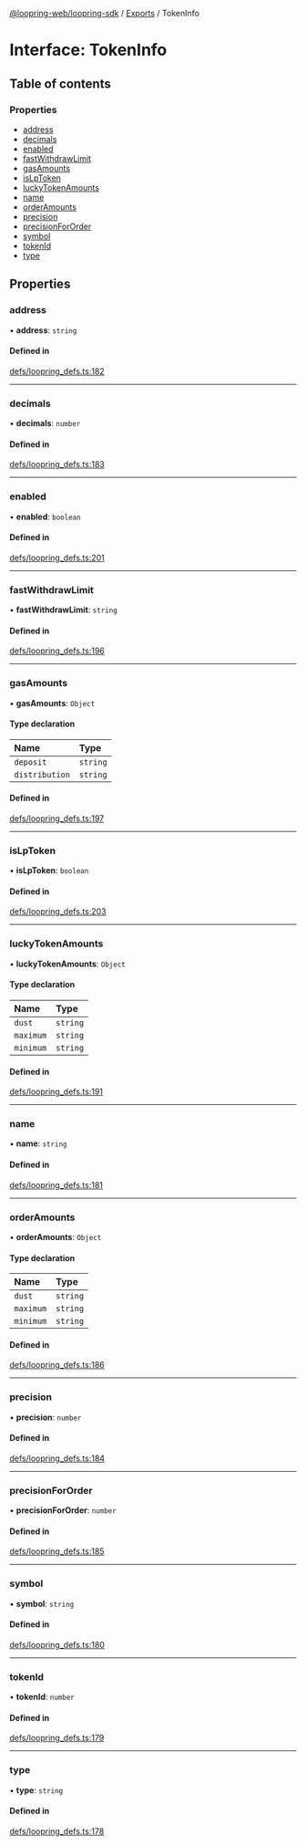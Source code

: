 [@loopring-web/loopring-sdk](../README.md) / [Exports](../modules.md) / TokenInfo

# Interface: TokenInfo

## Table of contents

### Properties

- [address](TokenInfo.md#address)
- [decimals](TokenInfo.md#decimals)
- [enabled](TokenInfo.md#enabled)
- [fastWithdrawLimit](TokenInfo.md#fastwithdrawlimit)
- [gasAmounts](TokenInfo.md#gasamounts)
- [isLpToken](TokenInfo.md#islptoken)
- [luckyTokenAmounts](TokenInfo.md#luckytokenamounts)
- [name](TokenInfo.md#name)
- [orderAmounts](TokenInfo.md#orderamounts)
- [precision](TokenInfo.md#precision)
- [precisionForOrder](TokenInfo.md#precisionfororder)
- [symbol](TokenInfo.md#symbol)
- [tokenId](TokenInfo.md#tokenid)
- [type](TokenInfo.md#type)

## Properties

### address

• **address**: `string`

#### Defined in

[defs/loopring_defs.ts:182](https://github.com/Loopring/loopring_sdk/blob/2ea32ee/src/defs/loopring_defs.ts#L182)

___

### decimals

• **decimals**: `number`

#### Defined in

[defs/loopring_defs.ts:183](https://github.com/Loopring/loopring_sdk/blob/2ea32ee/src/defs/loopring_defs.ts#L183)

___

### enabled

• **enabled**: `boolean`

#### Defined in

[defs/loopring_defs.ts:201](https://github.com/Loopring/loopring_sdk/blob/2ea32ee/src/defs/loopring_defs.ts#L201)

___

### fastWithdrawLimit

• **fastWithdrawLimit**: `string`

#### Defined in

[defs/loopring_defs.ts:196](https://github.com/Loopring/loopring_sdk/blob/2ea32ee/src/defs/loopring_defs.ts#L196)

___

### gasAmounts

• **gasAmounts**: `Object`

#### Type declaration

| Name | Type |
| :------ | :------ |
| `deposit` | `string` |
| `distribution` | `string` |

#### Defined in

[defs/loopring_defs.ts:197](https://github.com/Loopring/loopring_sdk/blob/2ea32ee/src/defs/loopring_defs.ts#L197)

___

### isLpToken

• **isLpToken**: `boolean`

#### Defined in

[defs/loopring_defs.ts:203](https://github.com/Loopring/loopring_sdk/blob/2ea32ee/src/defs/loopring_defs.ts#L203)

___

### luckyTokenAmounts

• **luckyTokenAmounts**: `Object`

#### Type declaration

| Name | Type |
| :------ | :------ |
| `dust` | `string` |
| `maximum` | `string` |
| `minimum` | `string` |

#### Defined in

[defs/loopring_defs.ts:191](https://github.com/Loopring/loopring_sdk/blob/2ea32ee/src/defs/loopring_defs.ts#L191)

___

### name

• **name**: `string`

#### Defined in

[defs/loopring_defs.ts:181](https://github.com/Loopring/loopring_sdk/blob/2ea32ee/src/defs/loopring_defs.ts#L181)

___

### orderAmounts

• **orderAmounts**: `Object`

#### Type declaration

| Name | Type |
| :------ | :------ |
| `dust` | `string` |
| `maximum` | `string` |
| `minimum` | `string` |

#### Defined in

[defs/loopring_defs.ts:186](https://github.com/Loopring/loopring_sdk/blob/2ea32ee/src/defs/loopring_defs.ts#L186)

___

### precision

• **precision**: `number`

#### Defined in

[defs/loopring_defs.ts:184](https://github.com/Loopring/loopring_sdk/blob/2ea32ee/src/defs/loopring_defs.ts#L184)

___

### precisionForOrder

• **precisionForOrder**: `number`

#### Defined in

[defs/loopring_defs.ts:185](https://github.com/Loopring/loopring_sdk/blob/2ea32ee/src/defs/loopring_defs.ts#L185)

___

### symbol

• **symbol**: `string`

#### Defined in

[defs/loopring_defs.ts:180](https://github.com/Loopring/loopring_sdk/blob/2ea32ee/src/defs/loopring_defs.ts#L180)

___

### tokenId

• **tokenId**: `number`

#### Defined in

[defs/loopring_defs.ts:179](https://github.com/Loopring/loopring_sdk/blob/2ea32ee/src/defs/loopring_defs.ts#L179)

___

### type

• **type**: `string`

#### Defined in

[defs/loopring_defs.ts:178](https://github.com/Loopring/loopring_sdk/blob/2ea32ee/src/defs/loopring_defs.ts#L178)
